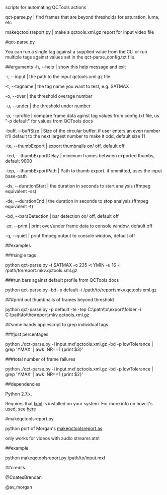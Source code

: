 scripts for automating QCTools actions

qct-parse.py | find frames that are beyond thresholds for saturation, luma, etc

makeqctoolsreport.py | make a qctools.xml.gz report for input video file

#qct-parse.py

You can run a single tag against a supplied value from the CLI or run multiple tags against values set in the qct-parse_config.txt file.

##arguments
  -h, --help                | show this help message and exit

  -i, --input            | the path to the input qctools.xml.gz file
  
  -t, --tagname         | the tag name you want to test, e.g. SATMAX
  
  -o, --over             | the threshold overage number
  
  -u, --under             | the threshold under number
  
  -p, --profile         | compare frame data aginst tag values from config.txt file, us "-p default" for values from QCTools docs
  
  -buff, --buffSize         | Size of the circular buffer. if user enters an even number it'll default to the next largest number to make it odd, default size 11
                        
  -te, --thumbExport        | export thumbnails on/ off, default off
  
  -ted, --thumbExportDelay  | minimum frames between exported thumbs, default 9000
                        
  -tep, --thumbExportPath   | Path to thumb export. if ommitted, uses the input base-path
                        
  -ds, --durationStart      | the duration in seconds to start analysis (ffmpeg equivalent -ss)
                        
  -de, --durationEnd        | the duration in seconds to stop analysis (ffmpeg equivalent -t)
                        
  -bd, --barsDetection      | bar detection on/ off, default off
  
  -pr, --print               | print over/under frame data to console window, default off
  
  -q, --quiet               | print ffmpeg output to console window, default off


##examples

###single tags

python qct-parse.py -t SATMAX -o 235 -t YMIN -u 16 -i /path/to/report.mkv.qctools.xml.gz

###run bars against default profile from QCTools docs

python qct-parse.py -bd -p default -i /path/to/reportsmkv.qctools.xml.gz

###print out thumbnails of frames beyond threshold

python qct-parse.py -p default -te -tep C:\path\to\export\folder -i C:\path\to\the\report.mkv.qctools.xml.gz

##some handy applescript to grep individual tags

###just percentages

python ./qct-parse.py -i input.mxf.qctools.xml.gz -bd -p lowTolerance | grep 'YMAX' | awk 'NR==1 {print $3}'

###total number of frame failures

python ./qct-parse.py -i input.mxf.qctools.xml.gz -bd -p lowTolerance | grep 'YMAX' | awk 'NR==1 {print $2}'

##dependencies

Python 2.7.x.

Requires that [lxml](http://lxml.de/) is installed on your system. For more info on how it's used, see [here](http://www.ibm.com/developerworks/library/x-hiperfparse/)

#makeqctoolsreport.py

python port of Morgan's [makeqctoolsreport.as](https://github.com/iamdamosuzuki/QCToolsReport)

only works for videos with audio streams atm

##example

python makeqctoolsreport.py /path/to/input.mxf

##credits

@CoatesBrendan

@av_morgan
